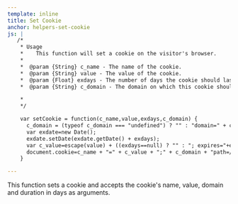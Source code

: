 ```yaml
---
template: inline
title: Set Cookie
anchor: helpers-set-cookie
js: |
   /*
    * Usage
    *    This function will set a cookie on the visitor's browser.
    *
    *  @param {String} c_name - The name of the cookie.
    *  @param {String} value - The value of the cookie.
    *  @param {Float} exdays - The number of days the cookie should last.
    *  @param {String} c_domain - The domain on which this cookie should be set and can be read.

    *
    */

    var setCookie = function(c_name,value,exdays,c_domain) {
      c_domain = (typeof c_domain === "undefined") ? "" : "domain=" + c_domain + ";";
      var exdate=new Date();
      exdate.setDate(exdate.getDate() + exdays);
      var c_value=escape(value) + ((exdays==null) ? "" : "; expires="+exdate.toUTCString());
      document.cookie=c_name + "=" + c_value + ";" + c_domain + "path=/";
    }

---
```


This function sets a cookie and accepts the cookie's name, value, domain and duration in days as arguments.
